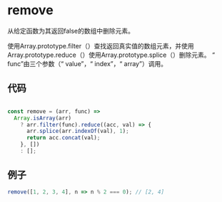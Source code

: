 # remove

从给定函数为其返回false的数组中删除元素。

使用Array.prototype.filter（）查找返回真实值的数组元素，并使用Array.prototype.reduce（）使用Array.prototype.splice（）删除元素。
“ func”由三个参数（“ value”，“ index”，“ array”）调用。

## 代码

```js

const remove = (arr, func) =>
  Array.isArray(arr)
    ? arr.filter(func).reduce((acc, val) => {
      arr.splice(arr.indexOf(val), 1);
      return acc.concat(val);
    }, [])
    : [];
```

## 例子

```js
remove([1, 2, 3, 4], n => n % 2 === 0); // [2, 4]
```
